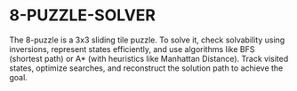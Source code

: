 # 8-PUZZLE-SOLVER
The 8-puzzle is a 3x3 sliding tile puzzle. To solve it, check solvability using inversions, represent states efficiently, and use algorithms like BFS (shortest path) or A* (with heuristics like Manhattan Distance). Track visited states, optimize searches, and reconstruct the solution path to achieve the goal.
